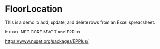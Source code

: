 # FloorLocation

This is a demo to add, update, and delete rows from an Excel spreadsheet.

It uses .NET CORE MVC 7 and EPPlus 

https://www.nuget.org/packages/EPPlus/
